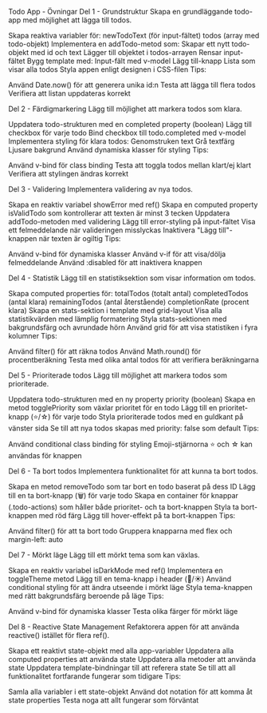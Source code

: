 Todo App - Övningar
Del 1 - Grundstruktur
Skapa en grundläggande todo-app med möjlighet att lägga till todos.

Skapa reaktiva variabler för:
newTodoText (för input-fältet)
todos (array med todo-objekt)
Implementera en addTodo-metod som:
Skapar ett nytt todo-objekt med id och text
Lägger till objektet i todos-arrayen
Rensar input-fältet
Bygg template med:
Input-fält med v-model
Lägg till-knapp
Lista som visar alla todos
Styla appen enligt designen i CSS-filen
Tips:

Använd Date.now() för att generera unika id:n
Testa att lägga till flera todos
Verifiera att listan uppdateras korrekt

Del 2 - Färdigmarkering
Lägg till möjlighet att markera todos som klara.

Uppdatera todo-strukturen med en completed property (boolean)
Lägg till checkbox för varje todo
Bind checkbox till todo.completed med v-model
Implementera styling för klara todos:
Genomstruken text
Grå textfärg
Ljusare bakgrund
Använd dynamiska klasser för styling
Tips:

Använd v-bind för class binding
Testa att toggla todos mellan klart/ej klart
Verifiera att stylingen ändras korrekt

Del 3 - Validering
Implementera validering av nya todos.

Skapa en reaktiv variabel showError med ref()
Skapa en computed property isValidTodo som kontrollerar att texten är minst 3 tecken
Uppdatera addTodo-metoden med validering
Lägg till error-styling på input-fältet
Visa ett felmeddelande när valideringen misslyckas
Inaktivera "Lägg till"-knappen när texten är ogiltig
Tips:

Använd v-bind för dynamiska klasser
Använd v-if för att visa/dölja felmeddelande
Använd :disabled för att inaktivera knappen

Del 4 - Statistik
Lägg till en statistiksektion som visar information om todos.

Skapa computed properties för:
totalTodos (totalt antal)
completedTodos (antal klara)
remainingTodos (antal återstående)
completionRate (procent klara)
Skapa en stats-sektion i template med grid-layout
Visa alla statistikvärden med lämplig formatering
Styla stats-sektionen med bakgrundsfärg och avrundade hörn
Använd grid för att visa statistiken i fyra kolumner
Tips:

Använd filter() för att räkna todos
Använd Math.round() för procentberäkning
Testa med olika antal todos för att verifiera beräkningarna

Del 5 - Prioriterade todos
Lägg till möjlighet att markera todos som prioriterade.

Uppdatera todo-strukturen med en ny property priority (boolean)
Skapa en metod togglePriority som växlar prioritet för en todo
Lägg till en prioritet-knapp (⭐/☆) för varje todo
Styla prioriterade todos med en guldkant på vänster sida
Se till att nya todos skapas med priority: false som default
Tips:

Använd conditional class binding för styling
Emoji-stjärnorna ⭐ och ☆ kan användas för knappen

Del 6 - Ta bort todos
Implementera funktionalitet för att kunna ta bort todos.

Skapa en metod removeTodo som tar bort en todo baserat på dess ID
Lägg till en ta bort-knapp (🗑️) för varje todo
Skapa en container för knappar (.todo-actions) som håller både prioritet- och ta bort-knappen
Styla ta bort-knappen med röd färg
Lägg till hover-effekt på ta bort-knappen
Tips:

Använd filter() för att ta bort todo
Gruppera knapparna med flex och margin-left: auto

Del 7 - Mörkt läge
Lägg till ett mörkt tema som kan växlas.

Skapa en reaktiv variabel isDarkMode med ref()
Implementera en toggleTheme metod
Lägg till en tema-knapp i header (🌙/☀️)
Använd conditional styling för att ändra utseende i mörkt läge
Styla tema-knappen med rätt bakgrundsfärg beroende på läge
Tips:

Använd v-bind för dynamiska klasser
Testa olika färger för mörkt läge

Del 8 - Reactive State Management
Refaktorera appen för att använda reactive() istället för flera ref().

Skapa ett reaktivt state-objekt med alla app-variabler
Uppdatera alla computed properties att använda state
Uppdatera alla metoder att använda state
Uppdatera template-bindningar till att referera state
Se till att all funktionalitet fortfarande fungerar som tidigare
Tips:

Samla alla variabler i ett state-objekt
Använd dot notation för att komma åt state properties
Testa noga att allt fungerar som förväntat